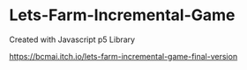 # Lets-Farm-Incremental-Game
Created with Javascript p5 Library

https://bcmai.itch.io/lets-farm-incremental-game-final-version
